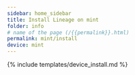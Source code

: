 ```yaml
---
sidebar: home_sidebar
title: Install Lineage on mint
folder: info
# name of the page (/{{permalink}}.html)
permalink: mint/install
device: mint
---
```

{% include templates/device_install.md %}
